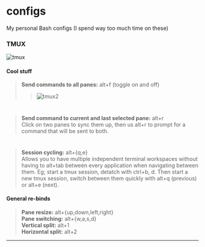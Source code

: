 # configs
My personal Bash configs (I spend way too much time on these)  


### TMUX
![tmux](https://cloud.githubusercontent.com/assets/22798226/23110917/a7294932-f6d9-11e6-9c5f-8e64dceae768.png)

#### Cool stuff
> **Send commands to all panes:** alt+f (toggle on and off)  
>> ![tmux2](https://sanctum.geek.nz/arabesque/wp-content/uploads/2012/08/synchronize-panes.gif)   
#
> **Send command to current and last selected pane:** alt+r  
     Click on two panes to sync them up, then us alt+r to prompt for a command that will be sent
     to both.
#
> **Session cycling:** alt+{q,e}  
   Allows you to have multiple independent terminal workspaces without having to alt+tab between 
     every application when navigating between them. Eg; 
     start a tmux session, detatch with ctrl+b, d. Then start a new
     tmux session, switch between them quickly with alt+q (previous) or alt+e (next).

#### General re-binds
> **Pane resize:** alt+{up,down,left,right}  
**Pane switching:** alt+{w,a,s,d}    
**Vertical split:** alt+1  
**Horizontal split:** alt+2  


----
